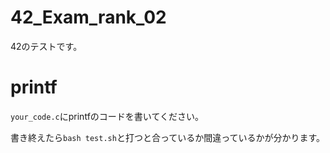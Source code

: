 # 42_Exam_rank_02

42のテストです。

# printf

`your_code.c`にprintfのコードを書いてください。

書き終えたら```bash test.sh```と打つと合っているか間違っているかが分かります。
